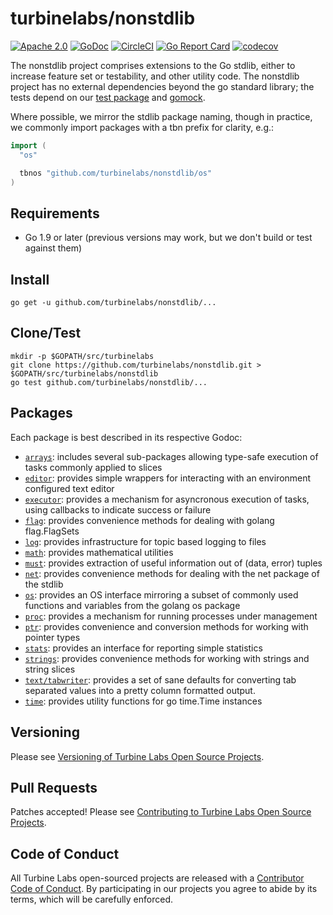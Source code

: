 
[//]: # ( Copyright 2018 Turbine Labs, Inc.                                   )
[//]: # ( you may not use this file except in compliance with the License.    )
[//]: # ( You may obtain a copy of the License at                             )
[//]: # (                                                                     )
[//]: # (     http://www.apache.org/licenses/LICENSE-2.0                      )
[//]: # (                                                                     )
[//]: # ( Unless required by applicable law or agreed to in writing, software )
[//]: # ( distributed under the License is distributed on an "AS IS" BASIS,   )
[//]: # ( WITHOUT WARRANTIES OR CONDITIONS OF ANY KIND, either express or     )
[//]: # ( implied. See the License for the specific language governing        )
[//]: # ( permissions and limitations under the License.                      )

# turbinelabs/nonstdlib

[![Apache 2.0](https://img.shields.io/badge/license-apache%202.0-blue.svg)](LICENSE)
[![GoDoc](https://godoc.org/github.com/turbinelabs/nonstdlib?status.svg)](https://godoc.org/github.com/turbinelabs/nonstdlib)
[![CircleCI](https://circleci.com/gh/turbinelabs/nonstdlib.svg?style=shield)](https://circleci.com/gh/turbinelabs/nonstdlib)
[![Go Report Card](https://goreportcard.com/badge/github.com/turbinelabs/nonstdlib)](https://goreportcard.com/report/github.com/turbinelabs/nonstdlib)
[![codecov](https://codecov.io/gh/turbinelabs/nonstdlib/branch/master/graph/badge.svg)](https://codecov.io/gh/turbinelabs/nonstdlib)

The nonstdlib project comprises extensions to the Go stdlib, either to increase
feature set or testability, and other utility code. The nonstdlib project has
no external dependencies beyond the go standard library; the tests depend on
our [test package](https://github.com/turbinelabs/test) and
[gomock](https://github.com/golang/mock).

Where possible, we mirror the stdlib package naming, though in practice, we
commonly import packages with a tbn prefix for clarity, e.g.:

```go
import (
  "os"

  tbnos "github.com/turbinelabs/nonstdlib/os"
)
```

## Requirements

- Go 1.9 or later (previous versions may work, but we don't build or test against them)

## Install

```
go get -u github.com/turbinelabs/nonstdlib/...
```

## Clone/Test

```
mkdir -p $GOPATH/src/turbinelabs
git clone https://github.com/turbinelabs/nonstdlib.git > $GOPATH/src/turbinelabs/nonstdlib
go test github.com/turbinelabs/nonstdlib/...
```

## Packages

Each package is best described in its respective Godoc:

- [`arrays`](https://godoc.org/github.com/turbinelabs/nonstdlib/arrays):
  includes several sub-packages allowing type-safe execution of tasks commonly
  applied to slices
- [`editor`](https://godoc.org/github.com/turbinelabs/nonstdlib/editor):
  provides simple wrappers for interacting with an environment configured text
  editor
- [`executor`](https://godoc.org/github.com/turbinelabs/nonstdlib/executor):
  provides a mechanism for asyncronous execution of tasks, using callbacks to
  indicate success or failure
- [`flag`](https://godoc.org/github.com/turbinelabs/nonstdlib/flag):
  provides convenience methods for dealing with golang flag.FlagSets
- [`log`](https://godoc.org/github.com/turbinelabs/nonstdlib/log):
  provides infrastructure for topic based logging to files
- [`math`](https://godoc.org/github.com/turbinelabs/nonstdlib/math):
  provides mathematical utilities
- [`must`](https://godoc.org/github.com/turbinelabs/nonstdlib/must):
  provides extraction of useful information out of (data, error) tuples
- [`net`](https://godoc.org/github.com/turbinelabs/nonstdlib/net):
  provides convenience methods for dealing with the net package of the stdlib
- [`os`](https://godoc.org/github.com/turbinelabs/nonstdlib/os):
  provides an OS interface mirroring a subset of commonly used functions and
  variables from the golang os package
- [`proc`](https://godoc.org/github.com/turbinelabs/nonstdlib/proc):
  provides a mechanism for running processes under management
- [`ptr`](https://godoc.org/github.com/turbinelabs/nonstdlib/ptr):
  provides convenience and conversion methods for working with pointer types
- [`stats`](https://godoc.org/github.com/turbinelabs/nonstdlib/stats):
  provides an interface for reporting simple statistics
- [`strings`](https://godoc.org/github.com/turbinelabs/nonstdlib/strings):
  provides convenience methods for working with strings and string slices
- [`text/tabwriter`](https://godoc.org/github.com/turbinelabs/nonstdlib/text/tabwriter):
   provides a set of sane defaults for converting tab separated values into a
   pretty column formatted output.
- [`time`](https://godoc.org/github.com/turbinelabs/nonstdlib/time):
  provides utility functions for go time.Time instances

## Versioning

Please see [Versioning of Turbine Labs Open Source Projects](http://github.com/turbinelabs/developer/blob/master/README.md#versioning).

## Pull Requests

Patches accepted! Please see [Contributing to Turbine Labs Open Source Projects](http://github.com/turbinelabs/developer/blob/master/README.md#contributing).

## Code of Conduct

All Turbine Labs open-sourced projects are released with a
[Contributor Code of Conduct](CODE_OF_CONDUCT.md). By participating in our
projects you agree to abide by its terms, which will be carefully enforced.
